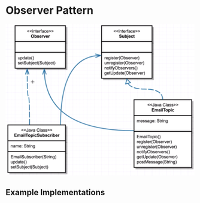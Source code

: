 # Observer Pattern

![Observer Pattern UML](observer-design-pattern.png)

## Example Implementations
